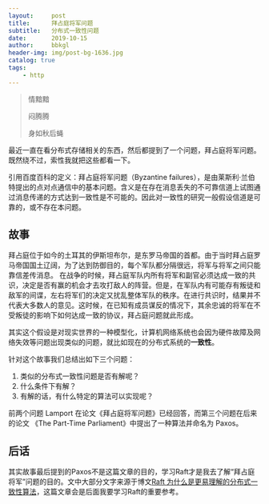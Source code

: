 ```yaml
---
layout:     post
title:      拜占庭将军问题
subtitle:   分布式一致性问题
date:       2019-10-15
author:     bbkgl
header-img: img/post-bg-1636.jpg
catalog: true
tags:
    - http
---
```


>情黯黯
>
>闷腾腾
>
>身如秋后蝇

最近一直在看分布式存储相关的东西，然后都提到了一个问题，拜占庭将军问题。既然绕不过，索性我就把这些都看一下。

引用百度百科的定义：拜占庭将军问题（Byzantine failures），是由莱斯利·兰伯特提出的点对点通信中的基本问题。含义是在存在消息丢失的不可靠信道上试图通过消息传递的方式达到一致性是不可能的。因此对一致性的研究一般假设信道是可靠的，或不存在本问题。

## 故事

拜占庭位于如今的土耳其的伊斯坦布尔，是东罗马帝国的首都。由于当时拜占庭罗马帝国国土辽阔，为了达到防御目的，每个军队都分隔很远，将军与将军之间只能靠信差传消息。 在战争的时候，拜占庭军队内所有将军和副官必须达成一致的共识，决定是否有赢的机会才去攻打敌人的阵营。但是，在军队内有可能存有叛徒和敌军的间谍，左右将军们的决定又扰乱整体军队的秩序。在进行共识时，结果并不代表大多数人的意见。这时候，在已知有成员谋反的情况下，其余忠诚的将军在不受叛徒的影响下如何达成一致的协议，拜占庭问题就此形成。

其实这个假设是对现实世界的一种模型化，计算机网络系统也会因为硬件故障及网络失效等问题出现类似的问题，就比如现在的分布式系统的**一致性**。

针对这个故事我们总结出如下三个问题：

1. 类似的分布式一致性问题是否有解呢？
2. 什么条件下有解？
3. 有解的话，有什么特定的算法可以实现呢？

前两个问题 Lamport 在论文《拜占庭将军问题》已经回答，而第三个问题在后来的论文 《The Part-Time Parliament》中提出了一种算法并命名为 Paxos。

## 后话

其实故事最后提到的Paxos不是这篇文章的目的，学习Raft才是我去了解“拜占庭将军”问题的目的。文中大部分文字来源于博文[Raft 为什么是更易理解的分布式一致性算法](https://www.cnblogs.com/mindwind/p/5231986.html)，这篇文章会是后面我要学习Raft的重要参考。


